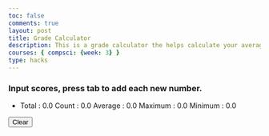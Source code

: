 ```yaml
---
toc: false
comments: true
layout: post
title: Grade Calculator
description: This is a grade calculator the helps calculate your average grade.
courses: { compsci: {week: 3} }
type: hacks
---
```



<!-- Help Message -->
<h3>Input scores, press tab to add each new number.</h3>
<!-- Totals -->
<ul>
  <li>
    Total : <span id="total">0.0</span>
    Count : <span id="count">0.0</span>
    Average : <span id="average">0.0</span>
    Maximum : <span id="maximum">0.0</span>
    Minimum : <span id="minimum">0.0</span>
  </li>
</ul>
<!-- Rows added using scores ID -->
<div id="scores">
  <!-- javascript generated inputs -->
</div>

<!-- Clear button -->
<button id="clearButton">Clear</button>

<script>
// Variables to keep track of maximum and minimum scores
var maxScore = -Infinity;
var minScore = Infinity;

// Executes on input event and calculates totals
function calculator(event) {
    var key = event.key;
    // Check if the pressed key is the "Tab" key (key code 9) or "Enter" key (key code 13)
    if (key === "Tab" || key === "Enter") { 
        event.preventDefault(); // Prevent default behavior (tabbing to the next element)
   
        var array = document.getElementsByName('score'); // setup array of scores
        var total = 0;  // running total
        var count = 0;  // count of input elements with valid values

        for (var i = 0; i < array.length; i++) {  // iterate through array
            var value = array[i].value;
            if (parseFloat(value)) {
                var parsedValue = parseFloat(value);
                total += parsedValue;  // add to running total
                count++;

                // Update maximum and minimum scores
                if (parsedValue > maxScore) {
                    maxScore = parsedValue;
                }
                if (parsedValue < minScore) {
                    minScore = parsedValue;
                }
            }
        }

        // update totals, maximum, and minimum
        document.getElementById('total').innerHTML = total.toFixed(2); // show two decimals
        document.getElementById('count').innerHTML = count;

        if (count > 0) {
            document.getElementById('average').innerHTML = (total / count).toFixed(2);
            document.getElementById('maximum').innerHTML = maxScore.toFixed(2);
            document.getElementById('minimum').innerHTML = minScore.toFixed(2);
        } else {
            document.getElementById('average').innerHTML = "0.0";
            document.getElementById('maximum').innerHTML = "0.0";
            document.getElementById('minimum').innerHTML = "0.0";
        }

        // adds newInputLine, only if all array values satisfy parseFloat 
        if (count === document.getElementsByName('score').length) {
            newInputLine(count); // make a new input line
        }
    }
}

// Creates a new input box
function newInputLine(index) {
    // Add a label for each score element
    var title = document.createElement('label');
    title.htmlFor = index;
    title.innerHTML = index + ". ";    
    document.getElementById("scores").appendChild(title); // add to HTML

    // Setup score element and attributes
    var score = document.createElement("input"); // input element
    score.id =  index;  // id of input element
    score.onkeydown = calculator // Each key triggers event (using function as a value)
    score.type = "number"; // Use text type to allow typing multiple characters
    score.name = "score";  // name is used to group all "score" elements (array)
    score.style.textAlign = "right";
    score.style.width = "5em";
    document.getElementById("scores").appendChild(score);  // add to HTML

    // Create and add blank line after input box
    var br = document.createElement("br");  // line break element
    document.getElementById("scores").appendChild(br); // add to HTML

    // Set focus on the new input line
    document.getElementById(index).focus();
}

// Function to clear input fields and reset the table
function clearTable() {
    var scoresContainer = document.getElementById('scores');
    scoresContainer.innerHTML = ''; // Remove all existing input lines
    document.getElementById('total').innerHTML = '0.0';
    document.getElementById('count').innerHTML = '0.0';
    document.getElementById('average').innerHTML = '0.0';
    document.getElementById('maximum').innerHTML = '0.0'; // Reset maximum
    document.getElementById('minimum').innerHTML = '0.0'; // Reset minimum
    maxScore = -Infinity; // Reset maximum score
    minScore = Infinity; // Reset minimum score
    // Create a new input line after clearing
    newInputLine(0);
}

// Attach the clearTable function to the "Clear" button
var clearButton = document.getElementById('clearButton');
clearButton.addEventListener('click', clearTable);

// Creates 1st input box on Window load
newInputLine(0);

</script>
